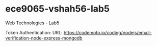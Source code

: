 # ece9065-vshah56-lab5
Web Technologies - Lab5

Token Authentication:
URL: https://codemoto.io/coding/nodejs/email-verification-node-express-mongodb
